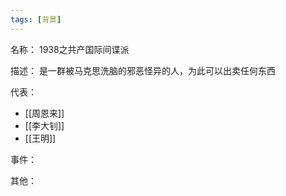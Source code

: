 ```yaml
---
tags: [背景]
---
```


名称：
1938之共产国际间谍派

描述：
是一群被马克思洗脑的邪恶怪异的人，为此可以出卖任何东西

代表：
- [[周恩来]]
- [[李大钊]]
- [[王明]]

事件：

其他：
